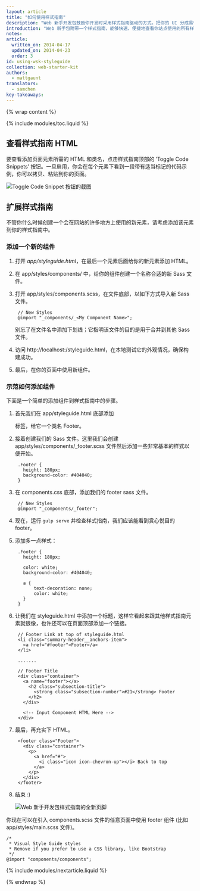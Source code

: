```yaml
---
layout: article
title: "如何使用样式指南"
description: "Web 新手开发包鼓励你开发时采用样式指南驱动的方式。把你的 UI 分成易管理的 Sass 块，这样你可以迅速了解你的站点上正在使用哪些组件。本指南解释如何在 WSK 中使用、扩展样式指南。"
introduction: "Web 新手包附带一个样式指南，能够快速、便捷地查看你站点使用的所有样式。从组件的角度思考你的 CSS，然后相应地拆分样式与类，你就得到清晰结构的样式，也能看到所有组件放在一起是什么样子。"
notes:
article:
  written_on: 2014-04-17
  updated_on: 2014-04-23
  order: 3
id: using-wsk-styleguide
collection: web-starter-kit
authors:
  - mattgaunt
translators:
  - samchen
key-takeaways:
---
```


{% wrap content %}

{% include modules/toc.liquid %}

## 查看样式指南 HTML

要查看添加页面元素所需的 HTML 和类名，点击样式指南顶部的 ’Toggle Code Snippets’ 按钮。一旦启用，你会在每个元素下看到一段带有适当标记的代码示例，你可以拷贝、粘贴到你的页面。

![Toggle Code Snippet 按钮的截图](images/wsk-code-toggle.jpg)

## 扩展样式指南

不管你什么时候创建一个会在网站的许多地方上使用的新元素，请考虑添加该元素到你的样式指南中。

### 添加一个新的组件

1. 打开 *app/styleguide.html*，在最后一个元素后面给你的新元素添加 HTML。

2. 在 app/styles/components/ 中，给你的组件创建一个名称合适的新 Sass 文件。

3. 打开 app/styles/components.scss，在文件底部，以如下方式导入新 Sass 文件。

        // New Styles
        @import "_components/_<My Component Name>";

    别忘了在文件名中添加下划线；它指明该文件的目的是用于合并到其他 Sass 文件。

4. 访问 http://localhost:<Port Number>/styleguide.html，在本地测试它的外观情况，确保构建成功。

5. 最后，在你的页面中使用新组件。

### 示范如何添加组件

下面是一个简单的添加组件到样式指南中的步骤。

1. 首先我们在 app/styleguide.html 底部添加 <footer> 标签，给它一个类名 Footer。

2. 接着创建我们的 Sass 文件。这里我们会创建 app/styles/components/_footer.scss 文件然后添加一些非常基本的样式以便开始。

        .Footer {
          height: 180px;
          background-color: #404040;
        }

3. 在 components.css 底部，添加我们的 footer sass 文件。

        // New Styles
        @import "_components/_footer";

4. 现在，运行 `gulp serve` 并检查样式指南，我们应该能看到赏心悦目的 footer。

5. 添加多一点样式：

        .Footer {
          height: 180px;

          color: white;
          background-color: #404040;

          a {
              text-decoration: none;
              color: white;
          }
        }


6. 让我们在 styleguide.html 中添加一个标题，这样它看起来跟其他样式指南元素就很像，也许还可以在页面顶部添加一个链接。

        // Footer Link at top of styleguide.html
        <li class="summary-header__anchors-item">
          <a href="#footer">Footer</a>
        </li>

        .......

        // Footer Title
        <div class="container">
          <a name="footer"></a>
            <h2 class="subsection-title">
              <strong class="subsection-number">#21</strong> Footer
            </h2>
          </div>

          <!-- Input Component HTML Here -->
        </div>

7. 最后，再充实下 HTML。


        <footer class="Footer">
          <div class="container">
            <p>
              <a href="#">
                <i class="icon icon-chevron-up"></i> Back to top
              </a>
            </p>
          </div>
        </footer>

8. 结束 :)

    ![Web 新手开发包样式指南的全新页脚](images/wsk-footer.jpg)

你现在可以在引入 components.scss 文件的任意页面中使用 footer 组件 (比如 app/styles/main.scss 文件)。

    /*
     * Visual Style Guide styles
     * Remove if you prefer to use a CSS library, like Bootstrap
     */
    @import "components/components";

{% include modules/nextarticle.liquid %}

{% endwrap %}
